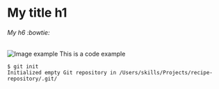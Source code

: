 # My title h1
###### My h6 :bowtie:
![Image example](https://octodex.github.com/images/yaktocat.png)
This is a code example 
```
$ git init
Initialized empty Git repository in /Users/skills/Projects/recipe-repository/.git/
```
